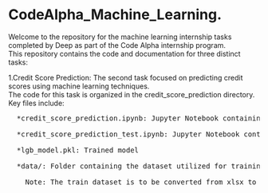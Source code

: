 # CodeAlpha_Machine_Learning.
Welcome to the repository for the machine learning internship tasks completed by Deep as part of the Code Alpha internship program.<br>
This repository contains the code and documentation for three distinct tasks:

1.Credit Score Prediction: The second task focused on predicting credit scores using machine learning techniques.<br>
The code for this task is organized in the credit_score_prediction directory.<br>
Key files include:<br>
<pre>
  *credit_score_prediction.ipynb: Jupyter Notebook containing the code for data preprocessing, model development, and performance evaluation.<br>
  *credit_score_prediction_test.ipynb: Jupyter Notebook containing the code for testing the model prepared on a sample dataset.<br>
  *lgb_model.pkl: Trained model<br>
  *data/: Folder containing the dataset utilized for training and testing the credit score prediction model.<br>
    Note: The train dataset is to be converted from xlsx to csv before using. It was uploaded as xlsx due to large size.<br>
</pre>

